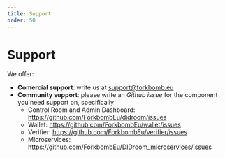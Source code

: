 ```yaml
---
title: Support
order: 50
---
```


# Support

We offer: 
- **Comercial support**: write us at [support@forkbomb.eu](mailto:support@forkbomb.eu)
- **Community support**: please write an *Github issue* for the component you need support on, specifically
  - Control Room and Admin Dashboard: https://github.com/ForkbombEu/didroom/issues
  - Wallet: https://github.com/ForkbombEu/wallet/issues
  - Verifier: https://github.com/ForkbombEu/verifier/issues
  - Microservices: https://github.com/ForkbombEu/DIDroom_microservices/issues
